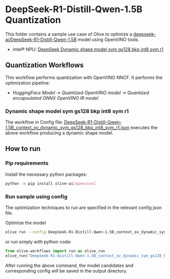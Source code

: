 # DeepSeek-R1-Distill-Qwen-1.5B Quantization

This folder contains a sample use case of Olive to optimize a [deepseek-ai/DeepSeek-R1-Distill-Qwen-1.5B](https://huggingface.co/deepseek-ai/DeepSeek-R1-Distill-Qwen-1.5B) model using OpenVINO tools.

- Intel® NPU: [DeepSeek Dynamic shape model sym gs128 bkp int8 sym r1](#dynamic-shape-model-sym-gs128-bkp-int8-sym-r1)

## Quantization Workflows

This workflow performs quantization with OpenVINO NNCF. It performs the optimization pipeline:

- *HuggingFace Model -> Quantized OpenVINO model -> Quantized encapsulated ONNX OpenVINO IR model*

### Dynamic shape model sym gs128 bkp int8 sym r1

The workflow in Config file: [DeepSeek-R1-Distill-Qwen-1.5B_context_ov_dynamic_sym_gs128_bkp_int8_sym_r1.json](DeepSeek-R1-Distill-Qwen-1.5B_context_ov_dynamic_sym_gs128_bkp_int8_sym_r1.json) executes the above workflow producing a dynamic shape model.

## How to run

### Pip requirements

Install the necessary python packages:

```bash
python -m pip install olive-ai[openvino]
```

### Run sample using config

The optimization techniques to run are specified in the relevant config json file.

Optimize the model

```bash
olive run --config DeepSeek-R1-Distill-Qwen-1.5B_context_ov_dynamic_sym_gs128_bkp_int8_sym_r1.json
```

or run simply with python code:

```python
from olive.workflows import run as olive_run
olive_run("DeepSeek-R1-Distill-Qwen-1.5B_context_ov_dynamic_sym_gs128_bkp_int8_sym_r1.json")
```

After running the above command, the model candidates and corresponding config will be saved in the output directory.
